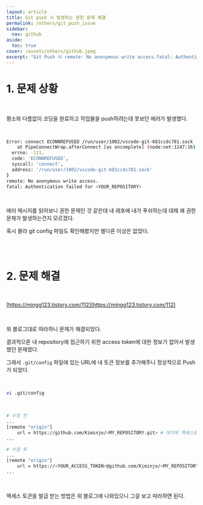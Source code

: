 ```yaml
---
layout: article
title: Git push 시 발생하는 권한 문제 해결
permalink: /others/git_push_issue
sidebar:
  nav: github
aside:
  toc: true
cover: /assets/others/github.jpeg
excerpt: "Git Push 시 remote: No anonymous write access.fatal: Authentication failed 에러 해결하기"
---
```



# 1. 문제 상황 

<br>

평소와 다름없이 코딩을 완료하고 작업물을 push하려는데 못보던 에러가 발생했다. 

<br>

```bash
Error: connect ECONNREFUSED /run/user/1002/vscode-git-681ccdc781.sock
    at PipeConnectWrap.afterConnect [as oncomplete] (node:net:1247:16) {
  errno: -111,
  code: 'ECONNREFUSED',
  syscall: 'connect',
  address: '/run/user/1002/vscode-git-681ccdc781.sock'
}
remote: No anonymous write access.
fatal: Authentication failed for <YOUR_REPOSITORY>
```

<br>

에러 메시지를 읽어보니 권한 문제인 것 같은데 내 레포에 내가 푸쉬하는데 대체 왜 권한 문제가 발생하는건지 모르겠다. 

혹시 몰라 git config 파일도 확인해봤지만 별다른 이상은 없었다. 

<br>

<br>

# 2. 문제 해결 

<br>

[https://mingg123.tistory.com/112](https://mingg123.tistory.com/112)

<br>

위 블로그대로 따라하니 문제가 해결되었다. 

결과적으론 내 repository에 접근하기 위한 access token에 대한 정보가 없어서 발생했던 문제였다. 

그래서 `.git/config` 파일에 있는 URL에 내 토큰 정보를 추가해주니 정상적으로 Push가 되었다. 

<br>

```bash
vi .git/config
```

<br>

```bash
# 수정 전 
...
[remote "origin"]
	url = https://github.com/Kiminjo/<MY_REPOSITORY.git> # 여기에 액세스토큰 추가     
...

# 수정 후
...
[remote "origin"]
	url = https://<YOUR_ACCESS_TOKEN>@github.com/Kiminjo/<MY_REPOSITORY.git> 
...
```

<br>

액세스 토큰을 발급 받는 방법은 위 블로그에 나와있으니 그걸 보고 따라하면 된다. 

<br>

<br>
